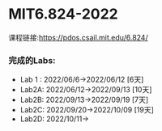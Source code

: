 # MIT6.824-2022
课程链接:https://pdos.csail.mit.edu/6.824/ <br>

### 完成的Labs: <br>
* Lab 1 : 2022/06/6->2022/06/12 [6天]
* Lab2A: 2022/06/12->2022/09/13 [10天]
* Lab2B: 2022/09/13->2022/09/19 [7天]
* Lab2C: 2022/09/20->2022/10/09 [19天]
* Lab2D: 2022/10/11->